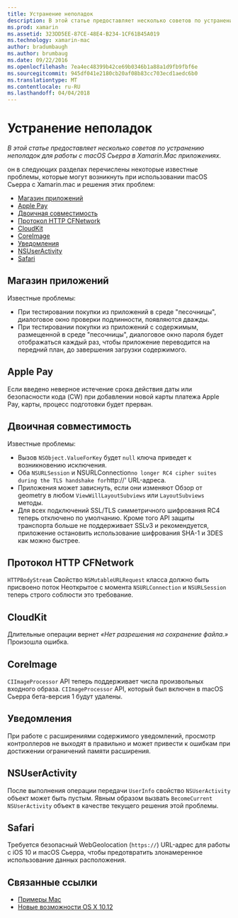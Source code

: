 ```yaml
---
title: Устранение неполадок
description: В этой статье предоставляет несколько советов по устранению неполадок для работы с macOS Сьерра в Xamarin.Mac приложениях.
ms.prod: xamarin
ms.assetid: 323DD5EE-87CE-48E4-B234-1CF61B45A019
ms.technology: xamarin-mac
author: bradumbaugh
ms.author: brumbaug
ms.date: 09/22/2016
ms.openlocfilehash: 7ea4ec48399b42ce69b0346b1a88a1d9fb9fbf6e
ms.sourcegitcommit: 945df041e2180cb20af08b83cc703ecd1aedc6b0
ms.translationtype: MT
ms.contentlocale: ru-RU
ms.lasthandoff: 04/04/2018
---
```

# <a name="troubleshooting"></a>Устранение неполадок

_В этой статье предоставляет несколько советов по устранению неполадок для работы с macOS Сьерра в Xamarin.Mac приложениях._

он в следующих разделах перечислены некоторые известные проблемы, которые могут возникнуть при использовании macOS Сьерра с Xamarin.mac и решения этих проблем:

- [Магазин приложений](#App-Store)
- [Apple Pay](#Apple-Pay)
- [Двоичная совместимость](#Binary-Compatibility)
- [Протокол HTTP CFNetwork](#CFNetwork-HTTP-Protocol)
- [CloudKit](#CloudKit)
- [CoreImage](#CoreImage)
- [Уведомления](#Notifications)
- [NSUserActivity](#NSUserActivity)
- [Safari](#Safari)

<a name="App-Store" />

## <a name="app-store"></a>Магазин приложений

Известные проблемы:

- При тестировании покупки из приложений в среде "песочницы", диалоговое окно проверки подлинности, появляются дважды.
- При тестировании покупки из приложений с содержимым, размещенной в среде "песочницы", диалоговое окно пароля будет отображаться каждый раз, чтобы приложение переводится на передний план, до завершения загрузки содержимого.

<a name="Apple-Pay" />

## <a name="apple-pay"></a>Apple Pay

Если введено неверное истечение срока действия даты или безопасности кода (CW) при добавлении новой карты платежа Apple Pay, карты, процесс подготовки будет прерван.

<a name="Binary-Compatibility" />

## <a name="binary-compatibility"></a>Двоичная совместимость

Известные проблемы:

- Вызов `NSObject.ValueForKey` будет `null` ключа приведет к возникновению исключения.
- Оба `NSURLSession` и NSURLConnection` no longer RC4 cipher suites during the TLS handshake for `http://' URL-адреса.
- Приложения может зависнуть, если они изменяют Обзор от geometry в любом `ViewWillLayoutSubviews` или `LayoutSubviews` методы.
- Для всех подключений SSL/TLS симметричного шифрования RC4 теперь отключено по умолчанию. Кроме того API защиты транспорта больше не поддерживает SSLv3 и рекомендуется, приложение остановить использование шифрования SHA-1 и 3DES как можно быстрее.

<a name="CFNetwork-HTTP-Protocol" />

## <a name="cfnetwork-http-protocol"></a>Протокол HTTP CFNetwork

`HTTPBodyStream` Свойство `NSMutableURLRequest` класса должно быть присвоено поток Неоткрытое с момента `NSURLConnection` и `NSURLSession` теперь строго соблюсти это требование.

<a name="CloudKit" />

## <a name="cloudkit"></a>CloudKit

Длительные операции вернет _«Нет разрешения на сохранение файла.»_ Произошла ошибка.

<a name="CoreImage" />

## <a name="coreimage"></a>CoreImage

`CIImageProcessor` API теперь поддерживает числа произвольных входного образа. `CIImageProcessor` API, который был включен в macOS Сьерра бета-версия 1 будут удалены.

<a name="Notifications" />

## <a name="notifications"></a>Уведомления

При работе с расширениями содержимого уведомлений, просмотр контроллеров не выходят в правильно и может привести к ошибкам при достижении ограничений памяти расширения.

<a name="NSUserActivity" />

## <a name="nsuseractivity"></a>NSUserActivity

После выполнения операции передачи `UserInfo` свойство `NSUserActivity` объект может быть пустым. Явным образом вызвать `BecomeCurrent` `NSUserActivity` объект в качестве текущего решения этой проблемы.

<a name="Safari" />

## <a name="safari"></a>Safari

Требуется безопасный WebGeolocation (`https://`) URL-адрес для работы с iOS 10 и macOS Сьерра, чтобы предотвратить злонамеренное использование данных расположения.







## <a name="related-links"></a>Связанные ссылки

- [Примеры Mac](https://developer.xamarin.com/samples/mac/)
- [Новые возможности OS X 10.12](https://developer.apple.com/library/prerelease/content/releasenotes/MacOSX/WhatsNewInOSX/Articles/OSXv10.html#//apple_ref/doc/uid/TP40017145-SW1)
